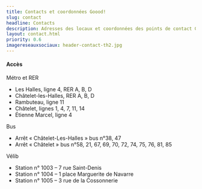 ```yaml
---
title: Contacts et coordonnées Goood!
slug: contact
headline: Contacts
description: Adresses des locaux et coordonnées des points de contact Goood! 
layout: contact.html
priority: 0.6
imagereseauxsociaux: header-contact-th2.jpg
---
```


#### Accès ####
Métro et RER

* Les Halles, ligne 4, RER A, B, D
* Châtelet-les-Halles, RER A, B, D
* Rambuteau, ligne 11
* Châtelet, lignes 1, 4, 7, 11, 14
* Étienne Marcel, ligne 4

Bus

* Arrêt « Châtelet-Les-Halles » bus n°38, 47
* Arrêt « Châtelet » bus n°58, 21, 67, 69, 70, 72, 74, 75, 76, 81, 85

Vélib

* Station n° 1003 – 7 rue Saint-Denis
* Station n° 1004 – 1 place Marguerite de Navarre
* Station n° 1005 – 3 rue de la Cossonnerie